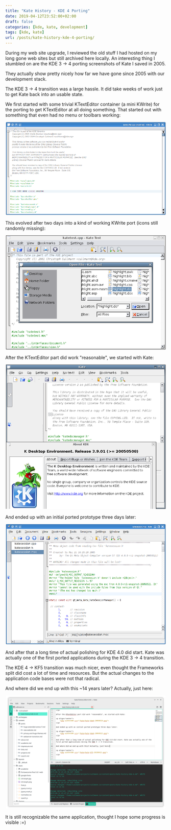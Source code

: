 ```yaml
---
title: "Kate History - KDE 4 Porting"
date: 2019-04-12T23:52:00+02:00
draft: false
categories: [kde, kate, development]
tags: [kde, kate]
url: /posts/kate-history-kde-4-porting/
---
```


During my web site upgrade, I reviewed the old stuff I had hosted on my long gone web sites but still archived here locally. An interesting thing I stumbled on are the KDE 3 -> 4 porting screenshots of Kate I saved in 2005.

They actually show pretty nicely how far we have gone since 2005 with our development stack.

The KDE 3 -> 4 transition was a large hassle. It did take weeks of work just to get Kate back into an usable state.

We first started with some trivial KTextEditor container (a mini KWrite) for the porting to get KTextEditor at all doing something. That started out with something that even had no menu or toolbars working:

<p align="center">
    <a href="images/katetest-kde4-20050515-more.png" target="_blank"><img width=500 src="images/katetest-kde4-20050515-more.png"></a>
</p>

This evolved after two days into a kind of working KWrite port (icons still randomly missing):

<p align="center">
    <a href="images/katetest-kde4-20050517.png" target="_blank"><img width=500 src="images/katetest-kde4-20050517.png"></a>
</p>

After the KTextEditor part did work "reasonable", we started with Kate:

<p align="center">
    <a href="images/kate-kde4-20050519.png" target="_blank"><img width=500 src="images/kate-kde4-20050519.png"></a>
</p>

And ended up with an initial ported prototype three days later:

<p align="center">
    <a href="images/kate-kde4-20050522.png" target="_blank"><img width=500 src="images/kate-kde4-20050522.png"></a>
</p>

And after that a long time of actual polishing for KDE 4.0 did start. Kate was actually one of the first ported applications during the KDE 3 -> 4 transition.

The KDE 4 -> KF5 transition was much nicer, even thought the Frameworks split did cost a lot of time and resources. But the actual changes to the application code bases were not that radical.

And where did we end up with this ~14 years later? Actually, just here:

<p align="center">
     <a href="images/kate-kf5-20190412.png" target="_blank"><img width=500 src="images/kate-kf5-20190412.png"></a>
</p>

It is still recognizable the same application, thought I hope some progress is visible :=)
